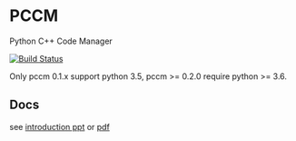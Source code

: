# PCCM
Python C++ Code Manager

[![Build Status](https://github.com/FindDefinition/PCCM/workflows/build/badge.svg)](https://github.com/FindDefinition/PCCM/actions?query=workflow%3Abuild)

Only pccm 0.1.x support python 3.5, pccm >= 0.2.0 require python >= 3.6.

## Docs

see [introduction ppt](docs/PCCM_intro.pptx) or [pdf](docs/PCCM_intro.pdf)